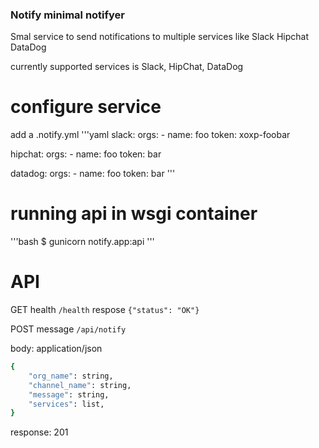 ### Notify minimal notifyer
Smal service to send notifications to multiple services like Slack Hipchat DataDog

currently supported services is Slack, HipChat, DataDog


# configure service
add a .notify.yml
'''yaml
slack:
  orgs:
    - name: foo
      token: xoxp-foobar

hipchat:
  orgs:
    - name: foo
      token: bar

datadog:
  orgs:
    - name: foo
      token: bar
'''


# running api in wsgi container
'''bash
$ gunicorn notify.app:api
'''


# API
GET health
`/health`
respose `{"status": "OK"}`


POST message
`/api/notify`

body: application/json
```bash 
{
    "org_name": string,
    "channel_name": string,
    "message": string,
    "services": list,
}
```

response: 201
